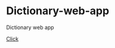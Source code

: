 # Dictionary-web-app
Dictionary web app

[Click](https://aman-abesec.github.io/Dictionary-web-app/)
